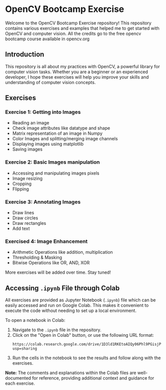 # OpenCV Bootcamp Exercise

Welcome to the OpenCV Bootcamp Exercise repository! This repository contains various exercises and examples that helped me to get started with OpenCV and computer vision. All the credits go to the free opencv bootcamp course available in opencv.org

## Introduction

This repository is all about my practices with OpenCV, a powerful library for computer vision tasks. Whether you are a beginner or an experienced developer, I hope these exercises will help you improve your skills and understanding of computer vision concepts.

## Exercises

### Exercise 1: Getting into Images
- Reading an image
- Check image attributes like datatype and shape
- Matrix representation of an image in Numpy
- Color Images and splitting/merging image channels
- Displaying images using matplotlib
- Saving images

### Exercise 2: Basic Images manipulation
- Accessing and manipulating images pixels
- Image resizing
- Cropping
- Flipping

### Exercise 3: Annotating Images
   - Draw lines
   - Draw circles
   - Draw rectangles
   - Add text

### Exercised 4: Image Enhancement
  - Arithmetic Operations like addition, multiplication
  - Thresholding & Masking
  - Bitwise Operations like OR, AND, XOR

More exercises will be added over time. Stay tuned!

## Accessing `.ipynb` File through Colab

All exercises are provided as Jupyter Notebook (`.ipynb`) file which can be easily accessed and run on Google Colab. This makes it convenient to execute the code without needing to set up a local environment.

To open a notebook in Colab:
1. Navigate to the `.ipynb` file in the repository.
2. Click on the "Open in Colab" button, or use the following URL format:
    ```
    https://colab.research.google.com/drive/1D3ld1RKEtoAIQy06Phl9PGisjPONMcJm?usp=sharing
    ```
3. Run the cells in the notebook to see the results and follow along with the exercises.

**Note:** The comments and explanations within the Colab files are well-documented for reference, providing additional context and guidance for each exercise.
